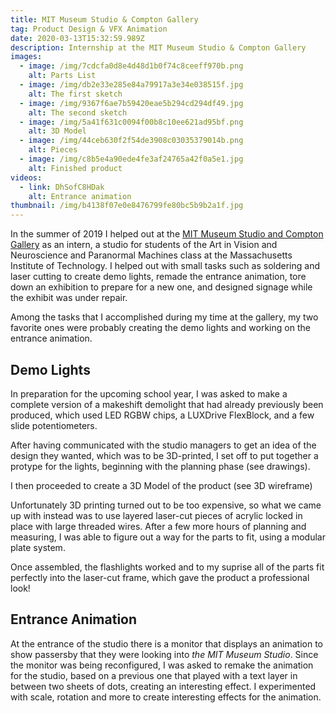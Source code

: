 ```yaml
---
title: MIT Museum Studio & Compton Gallery
tag: Product Design & VFX Animation
date: 2020-03-13T15:32:59.989Z
description: Internship at the MIT Museum Studio & Compton Gallery
images:
  - image: /img/7cdcfa0d8e4d48d1b0f74c8ceeff970b.png
    alt: Parts List
  - image: /img/db2e33e285e84a79917a3e34e038515f.jpg
    alt: The first sketch
  - image: /img/9367f6ae7b59420eae5b294cd294df49.jpg
    alt: The second sketch
  - image: /img/5a41f631c0094f00b8c10ee621ad95bf.png
    alt: 3D Model
  - image: /img/44ceb630f2f54de3908c03035379014b.png
    alt: Pieces
  - image: /img/c8b5e4a90ede4fe3af24765a42f0a5e1.jpg
    alt: Finished product
videos:
  - link: DhSofC8HDak
    alt: Entrance animation
thumbnail: /img/b4138f07e0e8476799fe80bc5b9b2a1f.jpg
---
```

In the summer of 2019 I helped out at the [MIT Museum Studio and Compton Gallery](https://mitmuseum.mit.edu/mit-community/mit-museum-studio-and-compton-gallery) as an intern, a studio for students of the Art in Vision and Neuroscience and Paranormal Machines class at the Massachusetts Institute of Technology. I helped out with small tasks such as soldering and laser cutting to create demo lights, remade the entrance animation, tore down an exhibition to prepare for a new one, and designed signage while the exhibit was under repair.

Among the tasks that I accomplished during my time at the gallery, my two favorite ones were probably creating the demo lights and working on the entrance animation.

## Demo Lights

In preparation for the upcoming school year, I was asked to make a complete version of a makeshift demolight that had already previously been produced, which used LED RGBW chips, a LUXDrive FlexBlock, and a few slide potentiometers.

After having communicated with the studio managers to get an idea of the design they wanted, which was to be 3D-printed, I set off to put together a protype for the lights, beginning with the planning phase (see drawings).

I then proceeded to create a 3D Model of the product (see 3D wireframe)

Unfortunately 3D printing turned out to be too expensive, so what we came up with instead was to use layered laser-cut pieces of acrylic locked in place with large threaded wires. After a few more hours of planning and measuring, I was able to figure out a way for the parts to fit, using a modular plate system.

Once assembled, the flashlights worked and to my suprise all of the parts fit perfectly into the laser-cut frame, which gave the product a professional look!

## Entrance Animation

At the entrance of the studio there is a monitor that displays an animation to show passersby that they were looking into *the MIT Museum Studio*. Since the monitor was being reconfigured, I was asked to remake the animation for the studio, based on a previous one that played with a text layer in between two sheets of dots, creating an interesting effect. I experimented with scale, rotation and more to create interesting effects for the animation.
